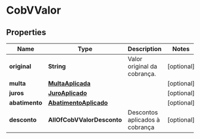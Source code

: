 # CobVValor

## Properties
Name | Type | Description | Notes
------------ | ------------- | ------------- | -------------
**original** | **String** | Valor original da cobrança. |  [optional]
**multa** | [**MultaAplicada**](MultaAplicada.md) |  |  [optional]
**juros** | [**JuroAplicado**](JuroAplicado.md) |  |  [optional]
**abatimento** | [**AbatimentoAplicado**](AbatimentoAplicado.md) |  |  [optional]
**desconto** | **AllOfCobVValorDesconto** | Descontos aplicados à cobrança |  [optional]
